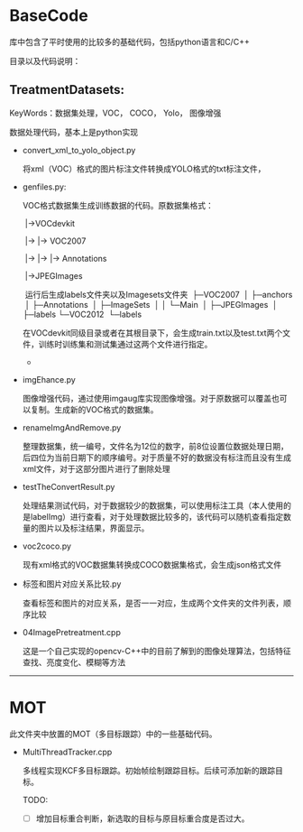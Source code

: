 # BaseCode
库中包含了平时使用的比较多的基础代码，包括python语言和C/C++

目录以及代码说明：

## TreatmentDatasets: 

KeyWords：数据集处理，VOC， COCO， Yolo， 图像增强

数据处理代码，基本上是python实现

 * convert_xml_to_yolo_object.py

   将xml（VOC）格式的图片标注文件转换成YOLO格式的txt标注文件，

* genfiles.py: 

  VOC格式数据集生成训练数据的代码。原数据集格式：

  ​	|->VOCdevkit

  ​	|-> |-> VOC2007

  ​	|-> |-> |-> Annotations

  ​	                 |->JPEGImages

  ​	运行后生成labels文件夹以及Imagesets文件夹
  ​	├─VOC2007
  ​	│  ├─anchors
  ​	│  ├─Annotations
  ​	│  ├─ImageSets
  ​	│  │  └─Main
  ​	│  ├─JPEGImages
  ​	│  ├─labels
  ​	└─VOC2012
  ​    	└─labels

  ​	在VOCdevkit同级目录或者在其根目录下，会生成train.txt以及test.txt两个文件，训练时训练集和测试集通过这两个文件进行指定。

	*

* imgEhance.py

  图像增强代码，通过使用imgaug库实现图像增强。对于原数据可以覆盖也可以复制。生成新的VOC格式的数据集。

* renameImgAndRemove.py

  整理数据集，统一编号，文件名为12位的数字，前8位设置位数据处理日期，后四位为当前日期下的顺序编号。对于质量不好的数据没有标注而且没有生成xml文件，对于这部分图片进行了删除处理

* testTheConvertResult.py

  处理结果测试代码，对于数据较少的数据集，可以使用标注工具（本人使用的是labelImg）进行查看，对于处理数据比较多的，该代码可以随机查看指定数量的图片以及标注结果，界面显示。

* voc2coco.py

  现有xml格式的VOC数据集转换成COCO数据集格式，会生成json格式文件

* 标签和图片对应关系比较.py

  查看标签和图片的对应关系，是否一一对应，生成两个文件夹的文件列表，顺序比较

* 04ImagePretreatment.cpp

  这是一个自己实现的opencv-C++中的目前了解到的图像处理算法，包括特征查找、亮度变化、模糊等方法

---

# MOT

此文件夹中放置的MOT（多目标跟踪）中的一些基础代码。

* MultiThreadTracker.cpp

  多线程实现KCF多目标跟踪。初始帧绘制跟踪目标。后续可添加新的跟踪目标。

  TODO:

  - [ ] 增加目标重合判断，新选取的目标与原目标重合度是否过大。